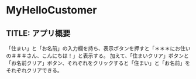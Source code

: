# MyHelloCustomer

## TITLE: アプリ概要

「住まい」と「お名前」の入力欄を持ち、表示ボタンを押すと「＊＊＊にお住いの＃＃＃さん、こんにちは！」と表示する。
加えて、「住まいクリア」ボタンと「お名前クリア」ボタン、それぞれをクリックすると「住まい」と「お名前」をそれぞれクリアできる。
